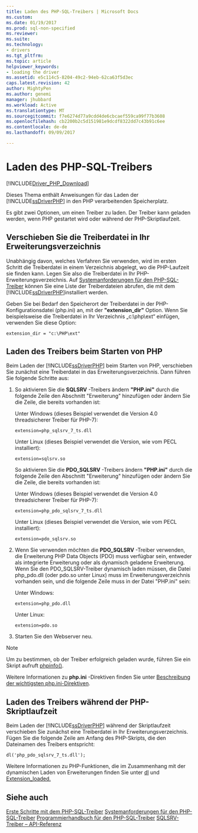 ```yaml
---
title: Laden des PHP-SQL-Treibers | Microsoft Docs
ms.custom: 
ms.date: 01/19/2017
ms.prod: sql-non-specified
ms.reviewer: 
ms.suite: 
ms.technology:
- drivers
ms.tgt_pltfrm: 
ms.topic: article
helpviewer_keywords:
- loading the driver
ms.assetid: e5c114c5-8204-49c2-94eb-62ca63f5d3ec
caps.latest.revision: 42
author: MightyPen
ms.author: genemi
manager: jhubbard
ms.workload: Active
ms.translationtype: MT
ms.sourcegitcommit: f7e6274d77a9cdd4de6cbcaef559ca99f77b3608
ms.openlocfilehash: cb2200b2c5d151981e9dcdf8322dd7c43b91c6ee
ms.contentlocale: de-de
ms.lasthandoff: 09/09/2017

---
```

# <a name="loading-the-php-sql-driver"></a>Laden des PHP-SQL-Treibers
[!INCLUDE[Driver_PHP_Download](../../includes/driver_php_download.md)]

Dieses Thema enthält Anweisungen für das Laden der [!INCLUDE[ssDriverPHP](../../includes/ssdriverphp_md.md)] in den PHP verarbeitenden Speicherplatz.  
  
Es gibt zwei Optionen, um einen Treiber zu laden. Der Treiber kann geladen werden, wenn PHP gestartet wird oder während der PHP-Skriptlaufzeit.  
  
## <a name="moving-the-driver-file-into-your-extension-directory"></a>Verschieben Sie die Treiberdatei in Ihr Erweiterungsverzeichnis  
Unabhängig davon, welches Verfahren Sie verwenden, wird im ersten Schritt die Treiberdatei in einem Verzeichnis abgelegt, wo die PHP-Laufzeit sie finden kann. Legen Sie also die Treiberdatei in Ihr PHP-Erweiterungsverzeichnis. Auf [Systemanforderungen für den PHP-SQL-Treiber](../../connect/php/system-requirements-for-the-php-sql-driver.md) können Sie eine Liste der Treiberdateien abrufen, die mit dem [!INCLUDE[ssDriverPHP](../../includes/ssdriverphp_md.md)]installiert werden.  
  
Geben Sie bei Bedarf den Speicherort der Treiberdatei in der PHP-Konfigurationsdatei (php.ini) an, mit der **"extension_dir"** Option. Wenn Sie beispielsweise die Treiberdatei in Ihr Verzeichnis „c:\php\ext“ einfügen, verwenden Sie diese Option:  
  
```  
extension_dir = "c:\PHP\ext"  
```  
  
## <a name="loading-the-driver-at-php-startup"></a>Laden des Treibers beim Starten von PHP  
Beim Laden der [!INCLUDE[ssDriverPHP](../../includes/ssdriverphp_md.md)] beim Starten von PHP, verschieben Sie zunächst eine Treiberdatei in das Erweiterungsverzeichnis. Dann führen Sie folgende Schritte aus:  
  
1.  So aktivieren Sie die **SQLSRV** -Treibers ändern **"PHP.ini"** durch die folgende Zeile den Abschnitt "Erweiterung" hinzufügen oder ändern Sie die Zeile, die bereits vorhanden ist:  
  
    Unter Windows (dieses Beispiel verwendet die Version 4.0 threadsicherer Treiber für PHP-7): 
    ```  
    extension=php_sqlsrv_7_ts.dll  
    ```  
    Unter Linux (dieses Beispiel verwendet die Version, wie vom PECL installiert): 
    ```  
    extension=sqlsrv.so  
    ```  
    So aktivieren Sie die **PDO_SQLSRV** -Treibers ändern **"PHP.ini"** durch die folgende Zeile den Abschnitt "Erweiterung" hinzufügen oder ändern Sie die Zeile, die bereits vorhanden ist:  
  
    Unter Windows (dieses Beispiel verwendet die Version 4.0 threadsicherer Treiber für PHP-7):
    ```  
    extension=php_pdo_sqlsrv_7_ts.dll  
    ```  
    Unter Linux (dieses Beispiel verwendet die Version, wie vom PECL installiert):
    ```  
    extension=pdo_sqlsrv.so  
    ```  
  
2.  Wenn Sie verwenden möchten die **PDO_SQLSRV** -Treiber verwenden, die Erweiterung PHP Data Objects (PDO) muss verfügbar sein, entweder als integrierte Erweiterung oder als dynamisch geladene Erweiterung. Wenn Sie den PDO_SQLSRV-Treiber dynamisch laden müssen, die Datei php_pdo.dll (oder pdo.so unter Linux) muss im Erweiterungsverzeichnis vorhanden sein, und die folgende Zeile muss in der Datei "PHP.ini" sein:

    Unter Windows:  
    ```
    extension=php_pdo.dll  
    ```  
    Unter Linux:  
    ```
    extension=pdo.so  
    ```  
  
3.  Starten Sie den Webserver neu.  
  
> [!NOTE]  
> Um zu bestimmen, ob der Treiber erfolgreich geladen wurde, führen Sie ein Skript aufruft [phpinfo()](http://go.microsoft.com/fwlink/?LinkId=108678).  
  
Weitere Informationen zu **php.ini** -Direktiven finden Sie unter [Beschreibung der wichtigsten php.ini-Direktiven](http://go.microsoft.com/fwlink/?LinkId=105817).  
  
## <a name="loading-the-driver-at-php-script-runtime"></a>Laden des Treibers während der PHP-Skriptlaufzeit  
Beim Laden der [!INCLUDE[ssDriverPHP](../../includes/ssdriverphp_md.md)] während der Skriptlaufzeit verschieben Sie zunächst eine Treiberdatei in Ihr Erweiterungsverzeichnis. Fügen Sie die folgende Zeile am Anfang des PHP-Skripts, die den Dateinamen des Treibers entspricht:  
  
```  
dl('php_pdo_sqlsrv_7_ts.dll');  
```  
  
Weitere Informationen zu PHP-Funktionen, die im Zusammenhang mit der dynamischen Laden von Erweiterungen finden Sie unter [dl](http://go.microsoft.com/fwlink/?LinkId=105818) und [Extension_loaded.](http://go.microsoft.com/fwlink/?LinkId=105819)  
  
## <a name="see-also"></a>Siehe auch  
[Erste Schritte mit dem PHP-SQL-Treiber](../../connect/php/getting-started-with-the-php-sql-driver.md)
[Systemanforderungen für den PHP-SQL-Treiber](../../connect/php/system-requirements-for-the-php-sql-driver.md)
[Programmierhandbuch für den PHP-SQL-Treiber](../../connect/php/programming-guide-for-php-sql-driver.md)
[SQLSRV-Treiber – API-Referenz](../../connect/php/sqlsrv-driver-api-reference.md)  
  

